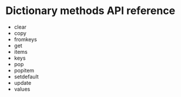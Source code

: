 # Dictionary methods API reference

* clear
* copy
* fromkeys
* get
* items
* keys
* pop
* popitem
* setdefault
* update
* values
